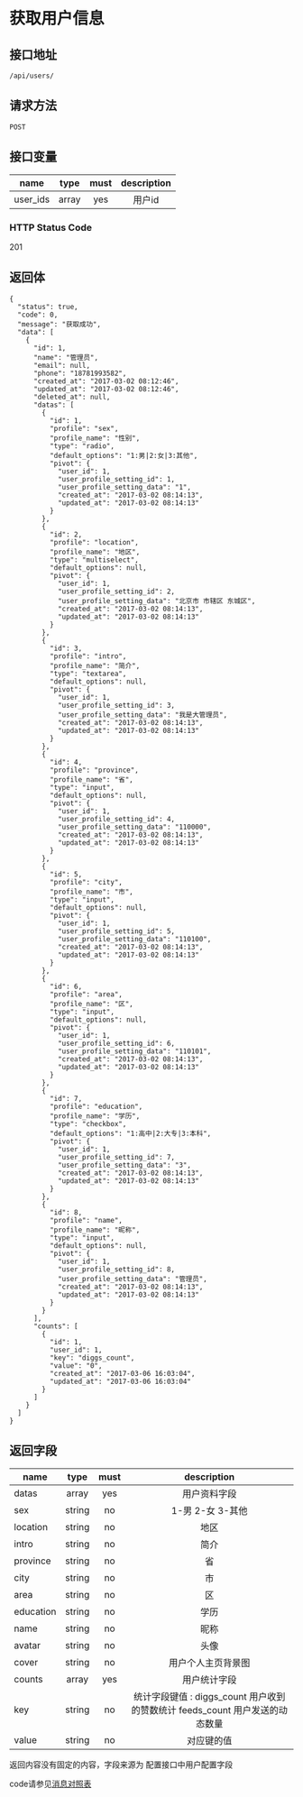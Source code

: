 # 获取用户信息

## 接口地址

`/api/users/`

## 请求方法

```POST ```

## 接口变量

| name     | type     | must     | description |
|----------|:--------:|:--------:|:--------:|
| user_ids | array    | yes      | 用户id   |

### HTTP Status Code

201

## 返回体

```json5
{
  "status": true,
  "code": 0,
  "message": "获取成功",
  "data": [
    {
      "id": 1,
      "name": "管理员",
      "email": null,
      "phone": "18781993582",
      "created_at": "2017-03-02 08:12:46",
      "updated_at": "2017-03-02 08:12:46",
      "deleted_at": null,
      "datas": [
        {
          "id": 1,
          "profile": "sex",
          "profile_name": "性别",
          "type": "radio",
          "default_options": "1:男|2:女|3:其他",
          "pivot": {
            "user_id": 1,
            "user_profile_setting_id": 1,
            "user_profile_setting_data": "1",
            "created_at": "2017-03-02 08:14:13",
            "updated_at": "2017-03-02 08:14:13"
          }
        },
        {
          "id": 2,
          "profile": "location",
          "profile_name": "地区",
          "type": "multiselect",
          "default_options": null,
          "pivot": {
            "user_id": 1,
            "user_profile_setting_id": 2,
            "user_profile_setting_data": "北京市 市辖区 东城区",
            "created_at": "2017-03-02 08:14:13",
            "updated_at": "2017-03-02 08:14:13"
          }
        },
        {
          "id": 3,
          "profile": "intro",
          "profile_name": "简介",
          "type": "textarea",
          "default_options": null,
          "pivot": {
            "user_id": 1,
            "user_profile_setting_id": 3,
            "user_profile_setting_data": "我是大管理员",
            "created_at": "2017-03-02 08:14:13",
            "updated_at": "2017-03-02 08:14:13"
          }
        },
        {
          "id": 4,
          "profile": "province",
          "profile_name": "省",
          "type": "input",
          "default_options": null,
          "pivot": {
            "user_id": 1,
            "user_profile_setting_id": 4,
            "user_profile_setting_data": "110000",
            "created_at": "2017-03-02 08:14:13",
            "updated_at": "2017-03-02 08:14:13"
          }
        },
        {
          "id": 5,
          "profile": "city",
          "profile_name": "市",
          "type": "input",
          "default_options": null,
          "pivot": {
            "user_id": 1,
            "user_profile_setting_id": 5,
            "user_profile_setting_data": "110100",
            "created_at": "2017-03-02 08:14:13",
            "updated_at": "2017-03-02 08:14:13"
          }
        },
        {
          "id": 6,
          "profile": "area",
          "profile_name": "区",
          "type": "input",
          "default_options": null,
          "pivot": {
            "user_id": 1,
            "user_profile_setting_id": 6,
            "user_profile_setting_data": "110101",
            "created_at": "2017-03-02 08:14:13",
            "updated_at": "2017-03-02 08:14:13"
          }
        },
        {
          "id": 7,
          "profile": "education",
          "profile_name": "学历",
          "type": "checkbox",
          "default_options": "1:高中|2:大专|3:本科",
          "pivot": {
            "user_id": 1,
            "user_profile_setting_id": 7,
            "user_profile_setting_data": "3",
            "created_at": "2017-03-02 08:14:13",
            "updated_at": "2017-03-02 08:14:13"
          }
        },
        {
          "id": 8,
          "profile": "name",
          "profile_name": "昵称",
          "type": "input",
          "default_options": null,
          "pivot": {
            "user_id": 1,
            "user_profile_setting_id": 8,
            "user_profile_setting_data": "管理员",
            "created_at": "2017-03-02 08:14:13",
            "updated_at": "2017-03-02 08:14:13"
          }
        }
      ],
      "counts": [
        {
          "id": 1,
          "user_id": 1,
          "key": "diggs_count",
          "value": "0",
          "created_at": "2017-03-06 16:03:04",
          "updated_at": "2017-03-06 16:03:04"
        }
      ]
    }
  ]
}
```

## 返回字段

| name      | type     | must     | description |
|-----------|:--------:|:--------:|:--------:|
|datas      | array    | yes      | 用户资料字段|
|sex        | string   | no       | 1-男 2-女 3-其他 |
|location   | string   | no       | 地区 |
|intro      | string   | no       | 简介|
|province   | string   | no       | 省|
|city       | string   | no       | 市|
|area       | string   | no       | 区|
|education  | string   | no       | 学历|
|name       | string   | no       | 昵称|
|avatar     | string   | no       | 头像|
|cover      | string   | no       | 用户个人主页背景图|
|counts     | array    | yes      | 用户统计字段|
|key        | string   | no       | 统计字段键值 : diggs_count 用户收到的赞数统计 feeds_count 用户发送的动态数量 |
|value      | string   | no       | 对应键的值 |
返回内容没有固定的内容，字段来源为 配置接口中用户配置字段

code请参见[消息对照表](消息对照表.md)
